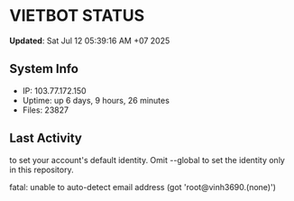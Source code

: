 # VIETBOT STATUS
**Updated**: Sat Jul 12 05:39:16 AM +07 2025

## System Info
- IP: 103.77.172.150
- Uptime: up 6 days, 9 hours, 26 minutes
- Files: 23827

## Last Activity

to set your account's default identity.
Omit --global to set the identity only in this repository.

fatal: unable to auto-detect email address (got 'root@vinh3690.(none)')
